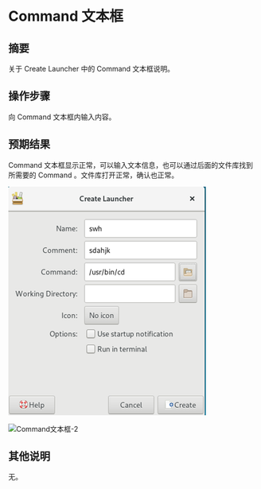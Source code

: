 # Command 文本框

## 摘要

关于 Create Launcher 中的 Command 文本框说明。

## 操作步骤

向 Command 文本框内输入内容。

## 预期结果

Command 文本框显示正常，可以输入文本信息，也可以通过后面的文件库找到所需要的 Command 。文件库打开正常，确认也正常。

![Command文本框-1](./img/Command文本框-1.png)

![Command文本框-2](./img/Command文本框-2.png)

## 其他说明

无。
